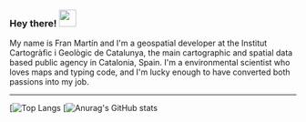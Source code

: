 ### Hey there! <img src="https://raw.githubusercontent.com/MartinHeinz/MartinHeinz/master/wave.gif" width="30px">
My name is Fran Martín and I'm a geospatial developer at the Institut Cartogràfic i Geològic de Catalunya, the main cartographic and spatial data based public agency in Catalonia, Spain. I'm a environmental scientist who loves maps and typing code, and I'm lucky enough to have converted both passions into my job.

---
[![Top Langs](https://github-readme-stats.vercel.app/api/top-langs/?username=fmariv&theme=dracula&layout=compact)
[![Anurag's GitHub stats](https://github-readme-stats.vercel.app/api?username=fmariv&show_icons=true&theme=dracula)


<!--
**fmariv/fmariv** is a ✨ _special_ ✨ repository because its `README.md` (this file) appears on your GitHub profile.

Here are some ideas to get you started:

- 🔭 I’m currently working on ...
- 🌱 I’m currently learning ...
- 👯 I’m looking to collaborate on ...
- 🤔 I’m looking for help with ...
- 💬 Ask me about ...
- 📫 How to reach me: ...
- 😄 Pronouns: ...
- ⚡ Fun fact: ...
-->
